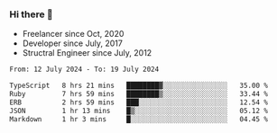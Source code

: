 ### Hi there 👋

- Freelancer since Oct, 2020
- Developer since July, 2017
- Structral Engineer since July, 2012

<!--START_SECTION:waka-->

```txt
From: 12 July 2024 - To: 19 July 2024

TypeScript   8 hrs 21 mins   ████████▓░░░░░░░░░░░░░░░░   35.00 %
Ruby         7 hrs 59 mins   ████████▒░░░░░░░░░░░░░░░░   33.44 %
ERB          2 hrs 59 mins   ███░░░░░░░░░░░░░░░░░░░░░░   12.54 %
JSON         1 hr 13 mins    █▒░░░░░░░░░░░░░░░░░░░░░░░   05.12 %
Markdown     1 hr 3 mins     █░░░░░░░░░░░░░░░░░░░░░░░░   04.45 %
```

<!--END_SECTION:waka-->
